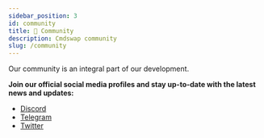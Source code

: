 ```yaml
---
sidebar_position: 3
id: community
title: 👥 Community
description: Cmdswap community
slug: /community
---
```


Our community is an integral part of our development.

**Join our official social media profiles and stay up-to-date with the latest news and updates:**

- [Discord](https://discord.gg/X6R9Ea7peu)
- [Telegram](https://t.me/cmdswap)
- [Twitter](https://twitter.com/cmdswap)
